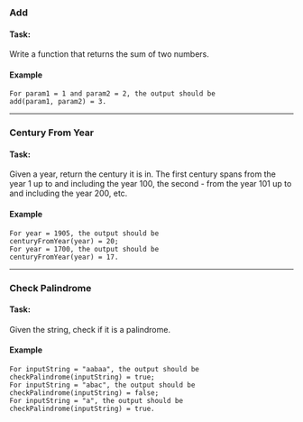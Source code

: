 ### Add
#### **Task:**
Write a function that returns the sum of two numbers.

#### Example

```
For param1 = 1 and param2 = 2, the output should be
add(param1, param2) = 3.
```

---

### Century From Year
#### **Task:**
Given a year, return the century it is in. The first century spans from the year 1 up to and including the year 100, the second - from the year 101 up to and including the year 200, etc.

#### Example

```
For year = 1905, the output should be
centuryFromYear(year) = 20;
For year = 1700, the output should be
centuryFromYear(year) = 17.
```

---

### Check Palindrome
#### **Task:**
Given the string, check if it is a palindrome.

#### Example

```
For inputString = "aabaa", the output should be
checkPalindrome(inputString) = true;
For inputString = "abac", the output should be
checkPalindrome(inputString) = false;
For inputString = "a", the output should be
checkPalindrome(inputString) = true.
```
